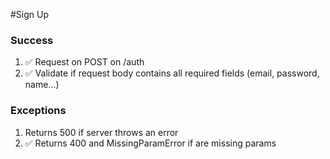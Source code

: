 #Sign Up
### Success
1. ✅ Request on POST on /auth
2. ✅ Validate if request body contains all required fields (email, password, name...)
### Exceptions
1. Returns 500 if server throws an error
2. ✅ Returns 400 and MissingParamError if are missing params